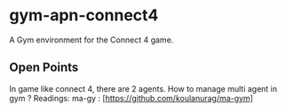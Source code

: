# gym-apn-connect4

A Gym environment for the Connect 4 game.

## Open Points

In game like connect 4, there are 2 agents. How to manage multi agent in gym ?
Readings:
ma-gy : [https://github.com/koulanurag/ma-gym]